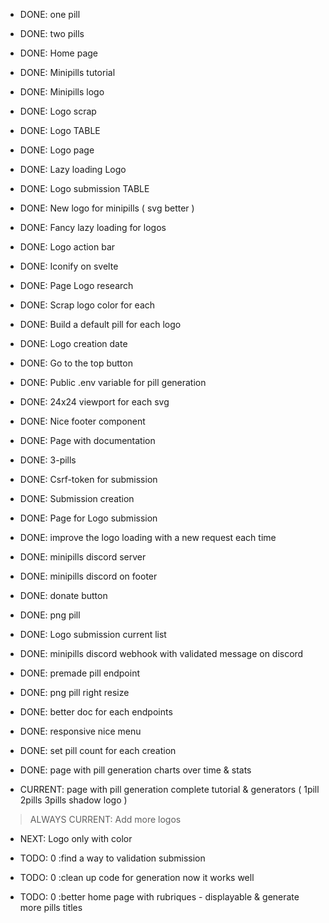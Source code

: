 - DONE: one pill
- DONE: two pills
- DONE: Home page
- DONE: Minipills tutorial
- DONE: Minipills logo
- DONE: Logo scrap
- DONE: Logo TABLE
- DONE: Logo page
- DONE: Lazy loading Logo
- DONE: Logo submission TABLE
- DONE: New logo for minipills ( svg better )
- DONE: Fancy lazy loading for logos
- DONE: Logo action bar
- DONE: Iconify on svelte
- DONE: Page Logo research
- DONE: Scrap logo color for each
- DONE: Build a default pill for each logo
- DONE: Logo creation date 
- DONE: Go to the top button
- DONE: Public .env variable for pill generation
- DONE: 24x24 viewport for each svg
- DONE: Nice footer component
- DONE: Page with documentation
- DONE: 3-pills
- DONE: Csrf-token for submission
- DONE: Submission creation
- DONE: Page for Logo submission
- DONE: improve the logo loading with a new request each time
- DONE: minipills discord server
- DONE: minipills discord on footer
- DONE: donate button
- DONE: png pill
- DONE: Logo submission current list
- DONE: minipills discord webhook with validated message on discord
- DONE: premade pill endpoint
- DONE: png pill right resize
- DONE: better doc for each endpoints
- DONE: responsive nice menu
- DONE: set pill count for each creation
- DONE: page with pill generation charts over time & stats

- CURRENT: page with pill generation complete tutorial & generators ( 1pill 2pills 3pills shadow logo )

> ALWAYS CURRENT: Add more logos

- NEXT: Logo only with color

- TODO: 0 :find a way to validation submission
- TODO: 0 :clean up code for generation now it works well
- TODO: 0 :better home page with rubriques - displayable & generate more pills titles
